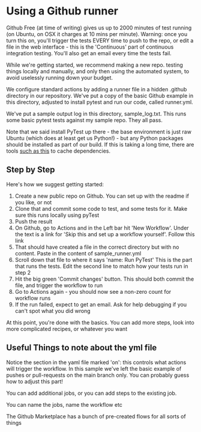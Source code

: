 # Using a Github runner

Github Free (at time of writing) gives us up to 2000 minutes of test
running (on Ubuntu, on OSX it charges at 10 mins per minute).
Warning: once you turn this on, you'll trigger the tests EVERY time to push to the repo, or edit a file in the web interface - this is the 'Continuous' part of continuous integration testing. You'll also get an email every time the tests fail.

While we're getting started, we recommend making a new repo. testing things locally and manually, and only then using the automated system, to avoid uselessly running down your budget.

We configure standard actions by adding a runner file in a hidden .github directory
in our repository. We've put a copy of the basic Github example in this
directory, adjusted to install pytest and run our code, called runner.yml.

We've put a sample output log in this directory, sample_log.txt. This runs some basic pytest tests against my sample repo. They all pass.

Note that we said install PyTest up there - the base environment is just raw Ubuntu (which does at least get us Python!) - but any Python packages should be installed as part of our build. If this is taking a long time, there are tools [such as this](https://github.com/marketplace/actions/setup-python) to cache dependencies.

## Step by Step

Here's how we suggest getting started:

1. Create a new public repo on Github. You can set up with the readme if you like, or not
2. Clone that and commit some code to test, and some tests for it. Make sure this runs locally using pyTest
3. Push the result
4. On Github, go to Actions and in the Left bar hit 'New Workflow'. Under the text is a link for 'Skip this and set up a workflow yourself'. Follow this link
5. That should have created a file in the correct directory but with no content. Paste in the content of sample_runner.yml
6. Scroll down that file to where it says 'name: Run PyTest' This is the part that runs the tests. Edit the second line to match how your tests run in step 2
7. Hit the big green 'Commit changes' button. This should both commit the file, and trigger the workflow to run
8. Go to Actions again - you should now see a non-zero count for workflow runs
9. If the run failed, expect to get an email. Ask for help debugging if you can't spot what you did wrong

At this point, you're done with the basics. You can add more steps, look into more complicated recipes, or whatever you want

## Useful Things to note about the yml file

Notice the section in the yaml file marked 'on': this
controls what actions will trigger the workflow. In this sample
we've left the basic example of pushes or pull-requests on the main branch only. You can probably guess how to adjust this part!

You can add additional jobs, or you can add steps to the existing job.

You can name the jobs, name the workflow etc

The Github Marketplace has a bunch of pre-created flows for all sorts of things
